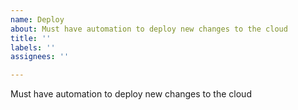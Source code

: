 ```yaml
---
name: Deploy
about: Must have automation to deploy new changes to the cloud
title: ''
labels: ''
assignees: ''

---
```


Must have automation to deploy new changes to the cloud
